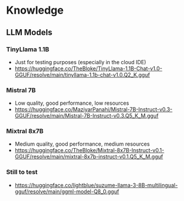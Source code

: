 # Knowledge

## LLM Models

### TinyLlama 1.1B

- Just for testing purposes (especially in the cloud IDE)
- <https://huggingface.co/TheBloke/TinyLlama-1.1B-Chat-v1.0-GGUF/resolve/main/tinyllama-1.1b-chat-v1.0.Q2_K.gguf>

### Mistral 7B

- Low quality, good performance, low resources
- <https://huggingface.co/MaziyarPanahi/Mistral-7B-Instruct-v0.3-GGUF/resolve/main/Mistral-7B-Instruct-v0.3.Q5_K_M.gguf>

### Mixtral 8x7B

- Medium quality, good performance, medium resources
- <https://huggingface.co/TheBloke/Mixtral-8x7B-Instruct-v0.1-GGUF/resolve/main/mixtral-8x7b-instruct-v0.1.Q5_K_M.gguf>

### Still to test

- <https://huggingface.co/lightblue/suzume-llama-3-8B-multilingual-gguf/resolve/main/ggml-model-Q8_0.gguf>
